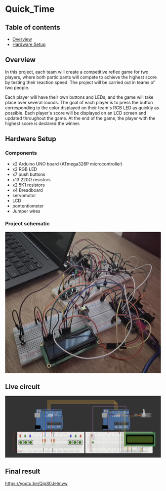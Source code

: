 # Quick_Time

## Table of contents
- [Overview](#overview)
- [Hardware Setup](#hardware-setup)


## Overview
In this project, each team will create a competitive reflex game for two players, where both participants will compete to achieve the highest score by testing their reaction speed. The project will be carried out in teams of two people.

Each player will have their own buttons and LEDs, and the game will take place over several rounds. The goal of each player is to press the button corresponding to the color displayed on their team's RGB LED as quickly as possible. Each player's score will be displayed on an LCD screen and updated throughout the game. At the end of the game, the player with the highest score is declared the winner.

## Hardware Setup
### Components
- x2 Arduino UNO board (ATmega328P microcontroller)
- x2 RGB LED 
- x7 push buttons 
- x13 220Ω resistors
- x2 5K1 resistors
- x4 Breadboard
- servomotor
- LCD
- pontentiometer
- Jumper wires

### Project schematic
![Circuit](./time.jpeg)
## Live circuit
![circ1](./sch.jpeg)

## Final result
https://youtu.be/QipS0Jelmyw
